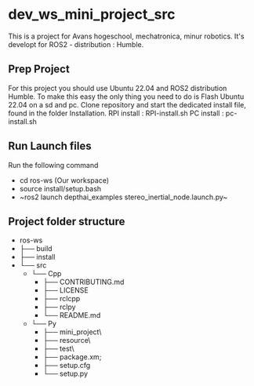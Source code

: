 # dev_ws_mini_project_src
This is a project for Avans hogeschool, mechatronica, minur robotics.
It's developt for ROS2 - distribution : Humble.

## Prep Project
For this project you should use Ubuntu 22.04 and ROS2 distribution Humble.
To make this easy the only thing you need to do is Flash Ubuntu 22.04 on a sd and pc.
Clone repository and start the dedicated install file, found in the folder Installation.
RPI install : RPI-install.sh
PC install : pc-install.sh


## Run Launch files

Run the following command
 - cd ros-ws (Our workspace) 
 - source install/setup.bash 
 - ~ros2 launch depthai_examples stereo_inertial_node.launch.py~


## Project folder structure

- ros-ws
-   ├── build
-   ├── install
-   └── src
    -  └── Cpp
        -   ├── CONTRIBUTING.md
        -   ├── LICENSE
        -   ├── rclcpp
        -   ├── rclpy
        -   └── README.md
    -  └── Py
        -   ├── mini_project\
        -   ├── resource\
        -   ├── test\
        -   ├── package.xm;
        -   ├── setup.cfg
        -   └── setup.py
